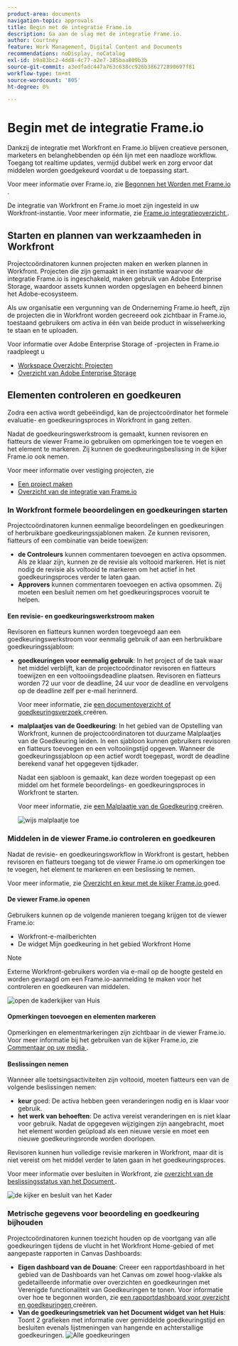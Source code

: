 ```yaml
---
product-area: documents
navigation-topic: approvals
title: Begin met de integratie Frame.io
description: Ga aan de slag met de integratie Frame.io.
author: Courtney
feature: Work Management, Digital Content and Documents
recommendations: noDisplay, noCatalog
exl-id: b9a83bc2-4dd8-4c77-a2e7-385baa809b3b
source-git-commit: a3edfadc447a763c638cc926b386272890697f81
workflow-type: tm+mt
source-wordcount: '805'
ht-degree: 0%

---
```


# Begin met de integratie Frame.io

Dankzij de integratie met Workfront en Frame.io blijven creatieve personen, marketers en belanghebbenden op één lijn met een naadloze workflow. Toegang tot realtime updates, vermijd dubbel werk en zorg ervoor dat middelen worden goedgekeurd voordat u de toepassing start.

Voor meer informatie over Frame.io, zie [ Begonnen het Worden met Frame.io ](https://support.frame.io/en/collections/49298-getting-started).

De integratie van Workfront en Frame.io moet zijn ingesteld in uw Workfront-instantie. Voor meer informatie, zie [ Frame.io integratieoverzicht ](/help/quicksilver/review-and-approve-work/native-integrations/frame-io/frame-int-overview.md#integration-requirements).

<!--## Integration requirements

* Workfront and Frame.io must be deployed to the same Identity Management system (IMS) organization.

* Users can belong to only one Workfront instance within the IMS organization.

* The Workfront instance must be enabled on the Adobe Unified Experience.

* The integration is configured by Adobe Professional Services. -->

## Starten en plannen van werkzaamheden in Workfront

Projectcoördinatoren kunnen projecten maken en werken plannen in Workfront. Projecten die zijn gemaakt in een instantie waarvoor de integratie Frame.io is ingeschakeld, maken gebruik van Adobe Enterprise Storage, waardoor assets kunnen worden opgeslagen en beheerd binnen het Adobe-ecosysteem.

Als uw organisatie een vergunning van de Onderneming Frame.io heeft, zijn de projecten die in Workfront worden gecreeerd ook zichtbaar in Frame.io, toestaand gebruikers om activa in één van beide product in wisselwerking te staan en te uploaden.

Voor informatie over Adobe Enterprise Storage of -projecten in Frame.io raadpleegt u

* [ Workspace Overzicht: Projecten ](https://help.frame.io/en/articles/9101001-workspace-overview#h_d9f8654895)
* [Overzicht van Adobe Enterprise Storage](/help/quicksilver/review-and-approve-work/esm-overview.md)

## Elementen controleren en goedkeuren

Zodra een activa wordt gebeëindigd, kan de projectcoördinator het formele evaluatie- en goedkeuringsproces in Workfront in gang zetten.

Nadat de goedkeuringswerkstroom is gemaakt, kunnen revisoren en fiatteurs de viewer Frame.io gebruiken om opmerkingen toe te voegen en het element te markeren. Zij kunnen de goedkeuringsbeslissing in de kijker Frame.io ook nemen.

Voor meer informatie over vestiging projecten, zie

* [Een project maken](/help/quicksilver/manage-work/projects/create-projects/create-project.md)
* [Overzicht van de integratie van Frame.io](/help/quicksilver/review-and-approve-work/native-integrations/frame-io/frame-int-overview.md)

### In Workfront formele beoordelingen en goedkeuringen starten

Projectcoördinatoren kunnen eenmalige beoordelingen en goedkeuringen of herbruikbare goedkeuringssjablonen maken. Ze kunnen revisoren, fiatteurs of een combinatie van beide toewijzen:

* **de Controleurs** kunnen commentaren toevoegen en activa opsommen. Als ze klaar zijn, kunnen ze de revisie als voltooid markeren. Het is niet nodig de revisie als voltooid te markeren om het actief in het goedkeuringsproces verder te laten gaan.
* **Approvers** kunnen commentaren toevoegen en activa opsommen. Zij moeten een besluit nemen om het goedkeuringsproces vooruit te helpen.

#### Een revisie- en goedkeuringswerkstroom maken

Revisoren en fiatteurs kunnen worden toegevoegd aan een goedkeuringswerkstroom voor eenmalig gebruik of aan een herbruikbare goedkeuringssjabloon:

* **goedkeuringen voor eenmalig gebruik**: In het project of de taak waar het middel verblijft, kan de projectcoördinator revisoren en fiatteurs toewijzen en een voltooiingsdeadline plaatsen. Revisoren en fiatteurs worden 72 uur voor de deadline, 24 uur voor de deadline en vervolgens op de deadline zelf per e-mail herinnerd.

  Voor meer informatie, zie [ een documentoverzicht of goedkeuringsverzoek ](/help/quicksilver/review-and-approve-work/document-reviews-and-approvals/manage-document-approvals/create-a-document-approval.md) creëren.

* **malplaatjes van de Goedkeuring**: In het gebied van de Opstelling van Workfront, kunnen de projectcoördinatoren tot duurzame Malplaatjes van de Goedkeuring leiden. In een sjabloon kunnen gebruikers revisoren en fiatteurs toevoegen en een voltooiingstijd opgeven. Wanneer de goedkeuringssjabloon op een actief wordt toegepast, wordt de deadline berekend vanaf het opgegeven tijdkader.

  Nadat een sjabloon is gemaakt, kan deze worden toegepast op een middel om het formele beoordelings- en goedkeuringsproces in Workfront te starten.

  Voor meer informatie, zie [ een Malplaatje van de Goedkeuring ](/help/quicksilver/review-and-approve-work/document-reviews-and-approvals/manage-document-approvals/create-approval-template.md) creëren.


  ![ wijs malplaatje ](assets/assign-template.png) toe

### Middelen in de viewer Frame.io controleren en goedkeuren

Nadat de revisie- en goedkeuringsworkflow in Workfront is gestart, hebben revisoren en fiatteurs toegang tot de viewer Frame.io om opmerkingen toe te voegen, het element te markeren en een beslissing te nemen.

Voor meer informatie, zie [ Overzicht en keur met de kijker Frame.io ](/help/quicksilver/review-and-approve-work/document-reviews-and-approvals/review-with-frame.md) goed.

#### De viewer Frame.io openen

Gebruikers kunnen op de volgende manieren toegang krijgen tot de viewer Frame.io:

* Workfront-e-mailberichten
* De widget Mijn goedkeuring in het gebied Workfront Home

>[!NOTE]
>
>Externe Workfront-gebruikers worden via e-mail op de hoogte gesteld en worden gevraagd om een Frame.io-aanmelding te maken voor het controleren en goedkeuren van middelen.

![ open de kaderkijker van Huis ](assets/open-fio-viewwer.png)

#### Opmerkingen toevoegen en elementen markeren

Opmerkingen en elementmarkeringen zijn zichtbaar in de viewer Frame.io. Voor meer informatie bij het gebruiken van de kijker Frame.io, zie [ Commentaar op uw media ](https://help.frame.io/en/articles/9105251-commenting-on-your-media).

#### Beslissingen nemen

Wanneer alle toetsingsactiviteiten zijn voltooid, moeten fiatteurs een van de volgende beslissingen nemen:

* **keur** goed: De activa hebben geen veranderingen nodig en is klaar voor gebruik.
* **het werk van behoeften**: De activa vereist veranderingen en is niet klaar voor gebruik. Nadat de opgegeven wijzigingen zijn aangebracht, moet het element worden geüpload als een nieuwe versie en moet een nieuwe goedkeuringsronde worden doorlopen. <!--is the same approval workflow automatically applied? Does the coordinator have to do anything to get the approval going? -->

Revisoren kunnen hun volledige revisie markeren in Workfront, maar dit is niet vereist om het middel verder te laten gaan in het goedkeuringsproces.

Voor meer informatie over besluiten in Workfront, zie [ overzicht van de beslissingsstatus van het Document ](/help/quicksilver/review-and-approve-work/document-reviews-and-approvals/manage-document-approvals/document-approval-status.md).

![ de kijker en besluit van het Kader ](assets/decision-fio.png)


### Metrische gegevens voor beoordeling en goedkeuring bijhouden

Projectcoördinatoren kunnen toezicht houden op de voortgang van alle goedkeuringen tijdens de vlucht in het Workfront Home-gebied of met aangepaste rapporten in Canvas Dashboards:

* **Eigen dashboard van de Douane**: Creeer een rapportdashboard in het gebied van de Dashboards van het Canvas om zowel hoog-vlakke als gedetailleerde informatie over overzichten en goedkeuringen met Verenigde functionaliteit van Goedkeuringen te tonen. Voor informatie over hoe te begonnen worden, zie [ een rapportdashboard voor overzicht en goedkeuringen ](/help/quicksilver/review-and-approve-work/document-reviews-and-approvals/create-review-and-approval-dashboard.md) creëren.
* **Van de goedkeuringsmetriek van het Document widget van het Huis**: Toont 2 grafieken met informatie over gemiddelde goedkeuringstijd en besluiten evenals lijstmeningen van hangende en achterstallige goedkeuringen.
  ![ Alle goedkeuringen ](assets/all-approvals.png)